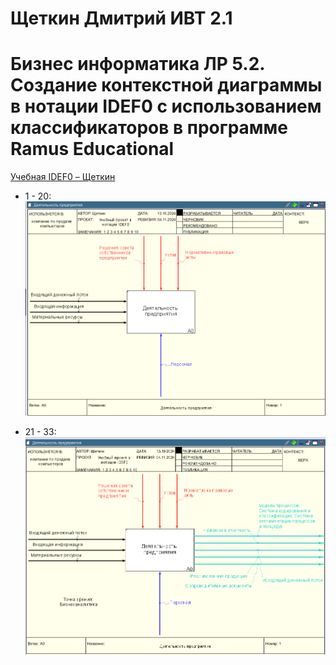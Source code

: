 # Щеткин Дмитрий ИВТ 2.1
# Бизнес информатика ЛР 5.2. Создание контекстной диаграммы в нотации IDEF0 с использованием классификаторов в программе Ramus Educational

[Учебная IDEF0 – Щеткин](lab5.2.rsf)

- 1 - 20:
![](photos/1.png)

- 21 - 33:
![](photos/2.png)

